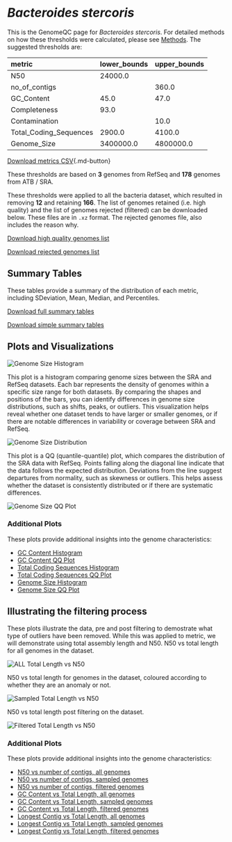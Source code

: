 # *Bacteroides stercoris*

This is the GenomeQC page for *Bacteroides stercoris*. For detailed methods on how these thresholds were calculated, please see [Methods](../../methods.md).
The suggested thresholds are: 

| metric                 | lower_bounds   | upper_bounds   |
|:-----------------------|:---------------|:---------------|
| N50                    | 24000.0        |                |
| no_of_contigs          |                | 360.0          |
| GC_Content             | 45.0           | 47.0           |
| Completeness           | 93.0           |                |
| Contamination          |                | 10.0           |
| Total_Coding_Sequences | 2900.0         | 4100.0         |
| Genome_Size            | 3400000.0      | 4800000.0      |

[Download metrics CSV](Bacteroides_stercoris_metrics.csv){.md-button}


These thresholds are based on **3** genomes from RefSeq and **178** genomes from ATB / SRA.

These thresholds were applied to all the bacteria dataset, which resulted in removing **12** and retaining **166**.
The list of genomes retained (i.e. high quality) and the list of genomes rejected (filtered) can be downloaded below. These files are in `.xz` format. The rejected genomes file, also includes the reason why.

[Download high quality genomes list](Bacteroides_stercoris_high_quality_genomes.csv.xz)


[Download rejected genomes list](Bacteroides_stercoris_filtered_out_genomes.csv.xz)



## Summary Tables
These tables provide a summary of the distribution of each metric, including SDeviation, Mean, Median, and Percentiles.

[Download full summary tables](summary.csv)

[Download simple summary tables](selected_summary.csv)

## Plots and Visualizations

![Genome Size Histogram](Genome_Size_refseq_histogram_kde.png)

This plot is a histogram comparing genome sizes between the SRA and RefSeq datasets. Each bar represents the density of genomes within a specific size range for both datasets. By comparing the shapes and positions of the bars, you can identify differences in genome size distributions, such as shifts, peaks, or outliers. This visualization helps reveal whether one dataset tends to have larger or smaller genomes, or if there are notable differences in variability or coverage between SRA and RefSeq.

![Genome Size Distribution](Genome_Size_refseq_histogram_kde.png)

This plot is a QQ (quantile-quantile) plot, which compares the distribution of the SRA data with RefSeq. Points falling along the diagonal line indicate that the data follows the expected distribution. Deviations from the line suggest departures from normality, such as skewness or outliers. This helps assess whether the dataset is consistently distributed or if there are systematic differences.

![Genome Size QQ Plot](Genome_Size_refseq_qqplot.png)

### Additional Plots

These plots provide additional insights into the genome characteristics:

- [GC Content Histogram](GC_Content_refseq_histogram_kde.png)
- [GC Content QQ Plot](GC_Content_refseq_qqplot.png)
- [Total Coding Sequences Histogram](Total_Coding_Sequences_refseq_histogram_kde.png)
- [Total Coding Sequences QQ Plot](Total_Coding_Sequences_refseq_qqplot.png)
- [Genome Size Histogram](Genome_Size_refseq_histogram_kde.png)
- [Genome Size QQ Plot](Genome_Size_refseq_qqplot.png)
## Illustrating the filtering process
These plots illustrate the data, pre and post filtering to demostrate what type of outliers have been removed. While this was applied to metric, we will demonstrate using total assembly length and N50.
N50 vs total length for all genomes in the dataset.

![ALL Total Length vs N50](Bacteroides_stercoris_all_total_length_N50.png)

N50 vs total length for genomes in the dataset, coloured according to whether they are an anomaly or not.

![Sampled Total Length vs N50](Bacteroides_stercoris_sample_total_length_N50.png)

N50 vs total length post filtering on the dataset.

![Filtered Total Length vs N50](Bacteroides_stercoris_filt_total_length_N50.png)

### Additional Plots

These plots provide additional insights into the genome characteristics:

- [N50 vs number of contigs, all genomes](Bacteroides_stercoris_all_N50_number.png)
- [N50 vs number of contigs, sampled genomes](Bacteroides_stercoris_sample_N50_number.png)
- [N50 vs number of contigs, filtered genomes](Bacteroides_stercoris_filt_N50_number.png)
- [GC Content vs Total Length, all genomes](Bacteroides_stercoris_all_total_length_GC_Content.png)
- [GC Content vs Total Length, sampled genomes](Bacteroides_stercoris_sample_total_length_GC_Content.png)
- [GC Content vs Total Length, filtered genomes](Bacteroides_stercoris_filt_total_length_GC_Content.png)
- [Longest Contig vs Total Length, all genomes](Bacteroides_stercoris_all_total_length_longest.png)
- [Longest Contig vs Total Length, sampled genomes](Bacteroides_stercoris_sample_total_length_longest.png)
- [Longest Contig vs Total Length, filtered genomes](Bacteroides_stercoris_filt_total_length_longest.png)
